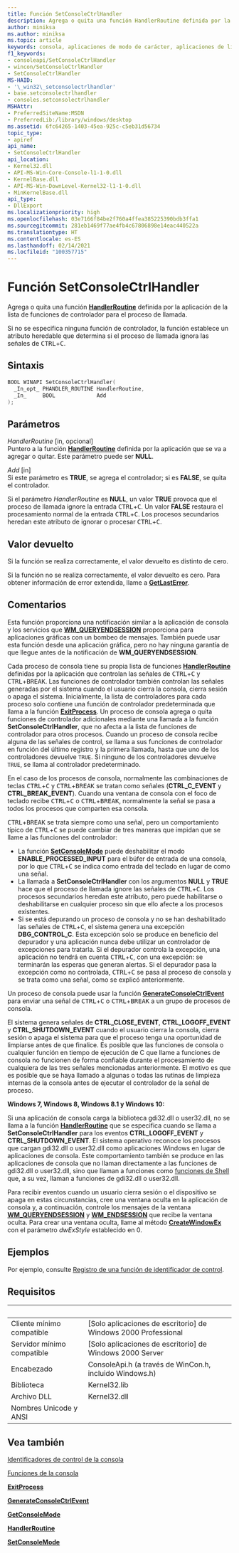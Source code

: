 ```yaml
---
title: Función SetConsoleCtrlHandler
description: Agrega o quita una función HandlerRoutine definida por la aplicación de la lista de funciones de controlador para el proceso de llamada.
author: miniksa
ms.author: miniksa
ms.topic: article
keywords: consola, aplicaciones de modo de carácter, aplicaciones de línea de comandos, aplicaciones de terminal, API de consola
f1_keywords:
- consoleapi/SetConsoleCtrlHandler
- wincon/SetConsoleCtrlHandler
- SetConsoleCtrlHandler
MS-HAID:
- '\_win32\_setconsolectrlhandler'
- base.setconsolectrlhandler
- consoles.setconsolectrlhandler
MSHAttr:
- PreferredSiteName:MSDN
- PreferredLib:/library/windows/desktop
ms.assetid: 6fc64265-1403-45ea-925c-c5eb31d56734
topic_type:
- apiref
api_name:
- SetConsoleCtrlHandler
api_location:
- Kernel32.dll
- API-MS-Win-Core-Console-l1-1-0.dll
- KernelBase.dll
- API-MS-Win-DownLevel-Kernel32-l1-1-0.dll
- MinKernelBase.dll
api_type:
- DllExport
ms.localizationpriority: high
ms.openlocfilehash: 03e7166f84be2f760a4ffea385225390bdb3ffa1
ms.sourcegitcommit: 281eb1469f77ae4fb4c67806898e14eac440522a
ms.translationtype: HT
ms.contentlocale: es-ES
ms.lasthandoff: 02/14/2021
ms.locfileid: "100357715"
---
```

# <a name="setconsolectrlhandler-function"></a>Función SetConsoleCtrlHandler

Agrega o quita una función [**HandlerRoutine**](handlerroutine.md) definida por la aplicación de la lista de funciones de controlador para el proceso de llamada.

Si no se especifica ninguna función de controlador, la función establece un atributo heredable que determina si el proceso de llamada ignora las señales de <kbd>CTRL</kbd>+<kbd>C</kbd>.

## <a name="syntax"></a>Sintaxis

```C
BOOL WINAPI SetConsoleCtrlHandler(
  _In_opt_ PHANDLER_ROUTINE HandlerRoutine,
  _In_     BOOL             Add
);
```

## <a name="parameters"></a>Parámetros

*HandlerRoutine* \[in, opcional\]  
Puntero a la función [**HandlerRoutine**](handlerroutine.md) definida por la aplicación que se va a agregar o quitar. Este parámetro puede ser **NULL**.

*Add* \[in\]  
Si este parámetro es **TRUE**, se agrega el controlador; si es **FALSE**, se quita el controlador.

Si el parámetro *HandlerRoutine* es **NULL**, un valor **TRUE** provoca que el proceso de llamada ignore la entrada <kbd>CTRL</kbd>+<kbd>C</kbd>. Un valor **FALSE** restaura el procesamiento normal de la entrada <kbd>CTRL</kbd>+<kbd>C</kbd>. Los procesos secundarios heredan este atributo de ignorar o procesar <kbd>CTRL</kbd>+<kbd>C</kbd>.

## <a name="return-value"></a>Valor devuelto

Si la función se realiza correctamente, el valor devuelto es distinto de cero.

Si la función no se realiza correctamente, el valor devuelto es cero. Para obtener información de error extendida, llame a [**GetLastError**](/windows/win32/api/errhandlingapi/nf-errhandlingapi-getlasterror).

## <a name="remarks"></a>Comentarios

Esta función proporciona una notificación similar a la aplicación de consola y los servicios que [**WM\_QUERYENDSESSION**](/windows/win32/shutdown/wm-queryendsession) proporciona para aplicaciones gráficas con un bombeo de mensajes. También puede usar esta función desde una aplicación gráfica, pero no hay ninguna garantía de que llegue antes de la notificación de **WM\_QUERYENDSESSION**.

Cada proceso de consola tiene su propia lista de funciones [**HandlerRoutine**](handlerroutine.md) definidas por la aplicación que controlan las señales de <kbd>CTRL</kbd>+<kbd>C</kbd> y <kbd>CTRL</kbd>+<kbd>BREAK</kbd>. Las funciones de controlador también controlan las señales generadas por el sistema cuando el usuario cierra la consola, cierra sesión o apaga el sistema. Inicialmente, la lista de controladores para cada proceso solo contiene una función de controlador predeterminada que llama a la función [**ExitProcess**](/windows/win32/api/processthreadsapi/nf-processthreadsapi-exitprocess). Un proceso de consola agrega o quita funciones de controlador adicionales mediante una llamada a la función **SetConsoleCtrlHandler**, que no afecta a la lista de funciones de controlador para otros procesos. Cuando un proceso de consola recibe alguna de las señales de control, se llama a sus funciones de controlador en función del último registro y la primera llamada, hasta que uno de los controladores devuelve `TRUE`. Si ninguno de los controladores devuelve `TRUE`, se llama al controlador predeterminado.

En el caso de los procesos de consola, normalmente las combinaciones de teclas <kbd>CTRL</kbd>+<kbd>C</kbd> y <kbd>CTRL</kbd>+<kbd>BREAK</kbd> se tratan como señales (**CTRL\_C\_EVENT** y **CTRL\_BREAK\_EVENT**). Cuando una ventana de consola con el foco de teclado recibe <kbd>CTRL</kbd>+<kbd>C</kbd> o <kbd>CTRL</kbd>+<kbd>BREAK</kbd>, normalmente la señal se pasa a todos los procesos que comparten esa consola.

<kbd>CTRL</kbd>+<kbd>BREAK</kbd> se trata siempre como una señal, pero un comportamiento típico de <kbd>CTRL</kbd>+<kbd>C</kbd> se puede cambiar de tres maneras que impidan que se llame a las funciones del controlador:

- La función [**SetConsoleMode**](setconsolemode.md) puede deshabilitar el modo **ENABLE\_PROCESSED\_INPUT** para el búfer de entrada de una consola, por lo que <kbd>CTRL</kbd>+<kbd>C</kbd> se indica como entrada del teclado en lugar de como una señal.
- La llamada a **SetConsoleCtrlHandler** con los argumentos **NULL** y **TRUE** hace que el proceso de llamada ignore las señales de <kbd>CTRL</kbd>+<kbd>C</kbd>. Los procesos secundarios heredan este atributo, pero puede habilitarse o deshabilitarse en cualquier proceso sin que ello afecte a los procesos existentes.
- Si se está depurando un proceso de consola y no se han deshabilitado las señales de <kbd>CTRL</kbd>+<kbd>C</kbd>, el sistema genera una excepción **DBG\_CONTROL\_C**. Esta excepción solo se produce en beneficio del depurador y una aplicación nunca debe utilizar un controlador de excepciones para tratarla. Si el depurador controla la excepción, una aplicación no tendrá en cuenta <kbd>CTRL</kbd>+<kbd>C</kbd>, con una excepción: se terminarán las esperas que generan alertas. Si el depurador pasa la excepción como no controlada, <kbd>CTRL</kbd>+<kbd>C</kbd> se pasa al proceso de consola y se trata como una señal, como se explicó anteriormente.

Un proceso de consola puede usar la función [**GenerateConsoleCtrlEvent**](generateconsolectrlevent.md) para enviar una señal de <kbd>CTRL</kbd>+<kbd>C</kbd> o <kbd>CTRL</kbd>+<kbd>BREAK</kbd> a un grupo de procesos de consola.

El sistema genera señales de **CTRL\_CLOSE\_EVENT**, **CTRL\_LOGOFF\_EVENT** y **CTRL\_SHUTDOWN\_EVENT** cuando el usuario cierra la consola, cierra sesión o apaga el sistema para que el proceso tenga una oportunidad de limpiarse antes de que finalice. Es posible que las funciones de consola o cualquier función en tiempo de ejecución de C que llame a funciones de consola no funcionen de forma confiable durante el procesamiento de cualquiera de las tres señales mencionadas anteriormente. El motivo es que es posible que se haya llamado a algunas o todas las rutinas de limpieza internas de la consola antes de ejecutar el controlador de la señal de proceso.

**Windows 7, Windows 8, Windows 8.1 y Windows 10:**

Si una aplicación de consola carga la biblioteca gdi32.dll o user32.dll, no se llama a la función [**HandlerRoutine**](handlerroutine.md) que se especifica cuando se llama a **SetConsoleCtrlHandler** para los eventos **CTRL\_LOGOFF\_EVENT** y **CTRL\_SHUTDOWN\_EVENT**. El sistema operativo reconoce los procesos que cargan gdi32.dll o user32.dll como aplicaciones Windows en lugar de aplicaciones de consola. Este comportamiento también se produce en las aplicaciones de consola que no llaman directamente a las funciones de gdi32.dll o user32.dll, sino que llaman a funciones como [funciones de Shell](/previous-versions/windows/desktop/legacy/bb776426(v=vs.85)) que, a su vez, llaman a funciones de gdi32.dll o user32.dll.

Para recibir eventos cuando un usuario cierra sesión o el dispositivo se apaga en estas circunstancias, cree una ventana oculta en la aplicación de consola y, a continuación, controle los mensajes de la ventana [**WM\_QUERYENDSESSION**](/windows/win32/shutdown/wm-queryendsession) y [**WM\_ENDSESSION**](/windows/win32/shutdown/wm-endsession) que recibe la ventana oculta. Para crear una ventana oculta, llame al método [**CreateWindowEx**](/windows/win32/api/winuser/nf-winuser-createwindowexa) con el parámetro *dwExStyle* establecido en 0.

## <a name="examples"></a>Ejemplos

Por ejemplo, consulte [Registro de una función de identificador de control](registering-a-control-handler-function.md).

## <a name="requirements"></a>Requisitos

| &nbsp; | &nbsp; |
|-|-|
| Cliente mínimo compatible | \[Solo aplicaciones de escritorio\] de Windows 2000 Professional |
| Servidor mínimo compatible | \[Solo aplicaciones de escritorio\] de Windows 2000 Server |
| Encabezado | ConsoleApi.h (a través de WinCon.h, incluido Windows.h) |
| Biblioteca | Kernel32.lib |
| Archivo DLL | Kernel32.dll |
| Nombres Unicode y ANSI | |

## <a name="see-also"></a>Vea también

[Identificadores de control de la consola](console-control-handlers.md)

[Funciones de la consola](console-functions.md)

[**ExitProcess**](/windows/win32/api/processthreadsapi/nf-processthreadsapi-exitprocess)

[**GenerateConsoleCtrlEvent**](generateconsolectrlevent.md)

[**GetConsoleMode**](getconsolemode.md)

[**HandlerRoutine**](handlerroutine.md)

[**SetConsoleMode**](setconsolemode.md)